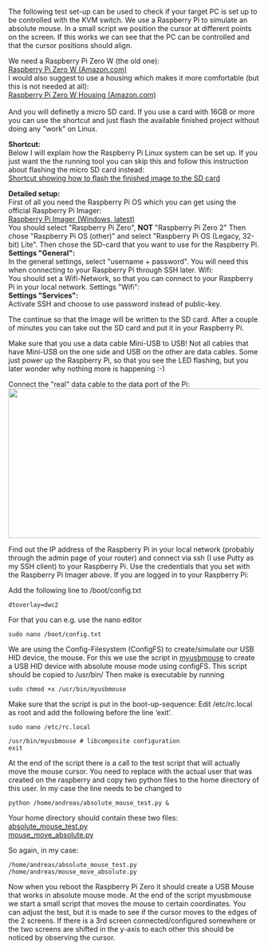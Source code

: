 The following test set-up can be used to check if your target PC is set up to be controlled with the KVM switch.
We use a Raspberry Pi to simulate an absolute mouse.
In a small script we position the cursor at different points on the screen.
If this works we can see that the PC can be controlled and that the cursor positions should align.

We need a Raspberry Pi Zero W (the old one):<br>
[Raspberry Pi Zero W (Amazon.com)](https://www.amazon.com/dp/B06XFZC3BX)<br>
I would also suggest to use a housing which makes it more comfortable (but this is not needed at all):<br>
[Raspberry Pi Zero W Housing (Amazon.com)](https://www.amazon.com/dp/B075FLGWJL)<br>
<br>
And you will definetly a micro SD card.
If you use a card with 16GB or more you can use the shortcut and just flash the available finished project without doing any "work" on Linux.

<b>Shortcut:<br></b>
Below I will explain how the Raspberry Pi Linux system can be set up.
If you just want the the running tool you can skip this and follow this instruction about flashing the micro SD card instead:<br>
[Shortcut showing how to flash the finished image to the SD card](README_test_shortcut.md)

<b>Detailed setup:<br></b>
First of all you need the Raspberry Pi OS which you can get using the official Raspberry Pi Imager:<br>
[Raspberry Pi Imager (Windows, latest)](https://downloads.raspberrypi.org/imager/imager_latest.exe)<br>
You should select "Raspberry Pi Zero", <b>NOT</b> "Raspberry Pi Zero 2"
Then chose "Raspberry Pi OS (other)" and select "Raspberry Pi OS (Legacy, 32-bit) Lite".
Then chose the SD-card that you want to use for the Raspberry Pi.
<b>Settings "General":<br></b>
In the general settings, select "username + password".
You will need this when connecting to your Raspberry Pi through SSH later.
Wifi:<br>
You should set a Wifi-Network, so that you can connect to your Raspberry Pi in your local network.
Settings "Wifi":<br>
<b>Settings "Services":<br></b>
Activate SSH and choose to use password instead of public-key.

The continue so that the Image will be written to the SD card.
After a couple of minutes you can take out the SD card and put it in your Raspberry Pi.

Make sure that you use a data cable Mini-USB to USB!
Not all cables that have Mini-USB on the one side and USB on the other are data cables.
Some just power up the Raspberry Pi, so that you see the LED flashing, but you later wonder why nothing more is happening :-)

Connect the "real" data cable to the data port of the Pi:<br>
<img src="https://github.com/andreasstamm2/raritan_kvm_dualscreen/assets/162843177/33ebbedf-3e9d-406e-bbf3-e982b6c71d9b" width="546" height="300">

Find out the IP address of the Raspberry Pi in your local network (probably through the admin page of your router) and connect via ssh (I use Putty as my SSH client) to your Raspberry Pi.
Use the credentials that you set with the Raspberry Pi Imager above.
If you are logged in to your Raspberry Pi:

Add the following line to /boot/config.txt 
```
dtoverlay=dwc2
```

For that you can e.g. use the nano editor
```
sudo nano /boot/config.txt
```

We are using the Config-Filesystem (ConfigFS) to create/simulate our USB HID device, the mouse.
For this we use the script in [myusbmouse](myusbmouse)
to create a USB HID device with absolute mouse mode using configFS.
This script should be copied to /usr/bin/
Then make is executable by running
```
sudo chmod +x /usr/bin/myusbmouse
```

Make sure that the script is put in the boot-up-sequence:
Edit /etc/rc.local as root and add the following  before the line ‘exit’.
```
sudo nano /etc/rc.local

/usr/bin/myusbmouse # libcomposite configuration
exit
```

At the end of the script there is a call to the test script that will actually move the mouse cursor.
You need to replace <USERNAME> with the actual user that was created on the raspberry and copy two python files to the home directory of this user.
In my case the line needs to be changed to
```
python /home/andreas/absolute_mouse_test.py &
```

Your home directory should contain these two files:<br>
[absolute_mouse_test.py](absolute_mouse_test.py)<br>
[mouse_move_absolute.py](mouse_move_absolute.py)<br>

So again, in my case:
```
/home/andreas/absolute_mouse_test.py
/home/andreas/mouse_move_absolute.py
```

Now when you reboot the Raspberry Pi Zero it should create a USB Mouse that works in absolute mouse mode.
At the end of the script myusbmouse we start a small script that moves the mouse to certain coordinates.
You can adjust the test, but it is made to see if the cursor moves to the edges of the 2 screens.
If there is a 3rd screen connected/configured somewhere or the two screens are shifted in the y-axis to each other this should be noticed by observing the cursor.
